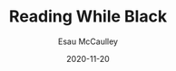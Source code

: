 ---
title: "Reading While Black"
book: reading-while-black
author: Esau McCaulley
kindle: false
date: 2020-11-20
genres: theology, race
review: Thought-provoking and deeply felt, this book is rooted in a love and respect for Scripture and the God of liberation. As a non-Black person, this book inspired me to listen and lean into engaging with what the Bible has to say about race, justice and hope.
---